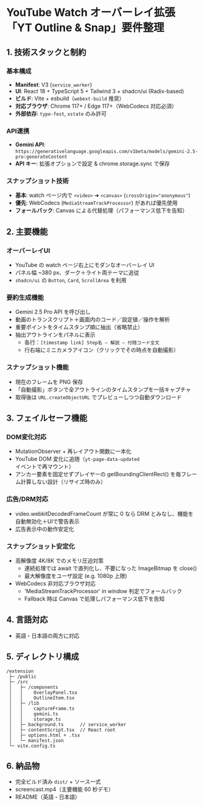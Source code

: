 # YouTube Watch オーバーレイ拡張「YT Outline & Snap」要件整理

## 1. 技術スタックと制約

### 基本構成
- **Manifest**: V3 (`service_worker`)
- **UI**: React 18 + TypeScript 5 + Tailwind 3 + shadcn/ui (Radix-based)
- **ビルド**: Vite + esbuild（`webext-build` 推奨）
- **対応ブラウザ**: Chrome 117+ / Edge 117+（WebCodecs 対応必須）
- **外部依存**: `type-fest`, `xstate` のみ許可

### API連携
- **Gemini API**: `https://generativelanguage.googleapis.com/v1beta/models/gemini-2.5-pro:generateContent`
- **API キー**: 拡張オプションで設定 & chrome.storage.sync で保存

### スナップショット技術
- **基本**: watch ページ内で `<video>` ➜ `<canvas>` (`crossOrigin="anonymous"`)
- **優先**: WebCodecs (`MediaStreamTrackProcessor`) があれば優先使用
- **フォールバック**: Canvas による代替処理（パフォーマンス低下を告知）

## 2. 主要機能

### オーバーレイUI
- YouTube の watch ページ右上にモダンなオーバーレイ UI
- パネル幅 ~380 px、ダーク＋ライト両テーマに追従
- `shadcn/ui` の `Button`, `Card`, `ScrollArea` を利用

### 要約生成機能
- Gemini 2.5 Pro API を呼び出し
- 動画のトランスクリプト＋画面内のコード／設定値／操作を解析
- 重要ポイントをタイムスタンプ順に抽出（省略禁止）
- 抽出アウトラインをパネルに表示
  - 各行：`[timestamp link] Step名 — 解説 — 付随コード全文`
  - 行右端にミニカメラアイコン（クリックでその時点を自動撮影）

### スナップショット機能
- 現在のフレームを PNG 保存
- 「自動撮影」ボタンで全アウトラインのタイムスタンプを一括キャプチャ
- 取得後は `URL.createObjectURL` でプレビューしつつ自動ダウンロード

## 3. フェイルセーフ機能

### DOM変化対応
- MutationObserver + 再レイアウト関数に一本化
- YouTube DOM 変化に追随（`yt-page-data-updated` イベントで再マウント）
- アンカー要素を固定せずプレイヤーの getBoundingClientRect() を毎フレーム計算しない設計（リサイズ時のみ）

### 広告/DRM対応
- video.webkitDecodedFrameCount が常に 0 なら DRM とみなし、機能を自動無効化＋UIで警告表示
- 広告表示中の動作安定化

### スナップショット安定化
- 高解像度 4K/8K でのメモリ圧迫対策
  - 連続処理では await で直列化し、不要になった ImageBitmap を close()
  - 最大解像度をユーザ設定 (e.g. 1080p 上限)
- WebCodecs 非対応ブラウザ対応
  - 'MediaStreamTrackProcessor' in window 判定でフォールバック
  - Fallback 時は Canvas で処理しパフォーマンス低下を告知

## 4. 言語対応
- 英語・日本語の両方に対応

## 5. ディレクトリ構成
```
/extension
 ├─ /public
 ├─ /src
 │   ├─ /components
 │   │    OverlayPanel.tsx
 │   │    OutlineItem.tsx
 │   ├─ /lib
 │   │    captureFrame.ts
 │   │    gemini.ts
 │   │    storage.ts
 │   ├─ background.ts      // service_worker
 │   ├─ contentScript.tsx  // React root
 │   ├─ options.html + .tsx
 │   └─ manifest.json
 └─ vite.config.ts
```

## 6. 納品物
- 完全ビルド済み `dist/` + ソース一式
- screencast.mp4（主要機能 60 秒デモ）
- README（英語・日本語）
